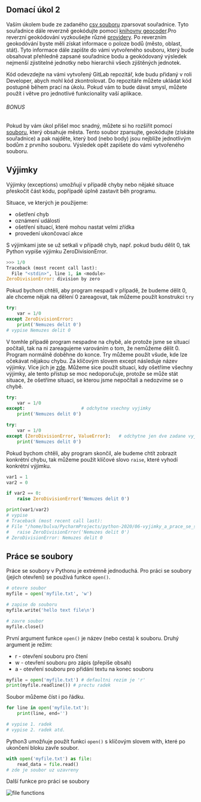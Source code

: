 ## Domací úkol 2
Vaším úkolem bude ze zadaného [csv souboru](https://gist.github.com/giorgi-ghviniashvili/6d40c712cfc113d07aa11918faf3a865) zparsovat souřadnice.
Tyto souřadnice dále reverzně geokódujte pomocí [knihovny geocoder](https://github.com/DenisCarriere/geocoder).Pro reverzní geokódování vyzkoušejte různé [providery](https://geocoder.readthedocs.io/#providers). 
Po reverzním geokodóvání byste měli získat informace o poloze bodů (město, oblast, stát). Tyto informace dále zapište do vámi vytvořeného souboru, který bude
obsahovat přehledně zapsané souřadnice bodu a geokódovaný výsledek nejmenší zjistitelné jednotky nebo hierarchii všech zjištěných jednotek.

Kód odevzdejte na vámi vytvořený GitLab repozitář, kde budu přidaný v roli Developer, abych mohl kód zkontrolovat. Do repozitáře můžete ukládat kód postupně během prací na úkolu.
Pokud vám to bude dávat smysl, můžete použít i větve pro jednotlivé funkcionality vaší aplikace.

###### BONUS
Pokud by vám úkol přišel moc snadný, můžete si ho rozšířit pomocí [souboru](https://github.com/datasets/world-cities/blob/master/data/world-cities.csv), který obsahuje města.
Tento soubor zparsujte, geokódujte (získáte souřadnice) a pak najděte, který bod (nebo body) jsou nejblíže jednotlivým bodům z prvního souboru. Výsledek opět zapíšete do vámi vytvořeného souboru.

## Výjimky
Výjimky (exceptions) umožňují v případě chyby nebo nějaké situace přeskočit část kódu, popřípadě úplně zastavit běh programu.

Situace, ve kterých je použijeme:
* ošetření chyb
* oznámení události
* ošetření situací, které mohou nastat velmi zřídka
* provedení ukončovací akce

S výjimkami jste se už setkali v případě chyb, např. pokud budu dělit 0, tak Python vypíše výjimku ZeroDivisionError.
```python
>>> 1/0
Traceback (most recent call last):
  File "<stdin>", line 1, in <module>
ZeroDivisionError: division by zero
```

Pokud bychom chtěli, aby program nespadl v případě, že budeme dělit 0, ale chceme nějak na dělení 0 zareagovat, tak můžeme použít konstrukci `try`
```python
try:
    var = 1/0
except ZeroDivisionError:
    print('Nemuzes delit 0')
# vypise Nemuzes delit 0
```
V tomhle případě program nespadne na chybě, ale protože jsme se situací počítali, tak na ni zareagujeme varováním o tom, že nemůžeme dělit 0. Program normálně doběhne do konce.
Try můžeme použít všude, kde lze očekávat nějakou chybu. Za klíčovým slovem except následuje název výjimky. Více jich je [zde](https://docs.python.org/3.7/library/exceptions.html).
Můžeme sice použít situaci, kdy ošetříme všechny výjimky, ale tento přístup se moc nedoporučuje, protože se může stát situace, že ošetříme situaci, se kterou jsme nepočítali a nedozvíme se o chybě.
```python
try:
    var = 1/0
except:                     # odchytne vsechny vyjimky
    print('Nemuzes delit 0')

try:
    var = 1/0
except (ZeroDivisionError, ValueError):   # odchytne jen dve zadane vyjimky
    print('Nemuzes delit 0')
```

Pokud bychom chtěli, aby program skončil, ale budeme chtít zobrazit konkrétní chybu, tak můžeme použít klíčové slovo `raise`, které vyhodí konkrétní výjimku.
```python
var1 = 1
var2 = 0

if var2 == 0:
    raise ZeroDivisionError('Nemuzes delit 0')

print(var1/var2)
# vypise
# Traceback (most recent call last):
# File "/home/bulva/PycharmProjects/python-2020/06-vyjimky_a_prace_se_soubory/test.py", line 5, in <module>
#   raise ZeroDivisionError('Nemuzes delit 0')
# ZeroDivisionError: Nemuzes delit 0
```

## Práce se soubory
Práce se soubory v Pythonu je extrémně jednoduchá. Pro práci se soubory (jejich otevření) se používá funkce `open()`.
```python
# otevre soubor
myfile = open('myfile.txt', 'w')

# zapise do souboru
myfile.write('hello text file\n')

# zavre soubor
myfile.close()
```

První argument funkce `open()` je název (nebo cesta) k souboru. Druhý argument je režim:
* r - otevření souboru pro čtení
* w - otevření souboru pro zápis (přepíše obsah)
* a - otevření souboru pro přidání textu na konec souboru

```python
myfile = open('myfile.txt') # defaultni rezim je 'r'
print(myfile.readline()) # prectu radek
```

Soubor můžeme číst i po řádku.
```python
for line in open('myfile.txt'):
    print(line, end='')

# vypise 1. radek
# vypise 2. radek atd.
```

Python3 umožňuje použít funkci `open()` s klíčovým slovem with, které po ukončení bloku zavře soubor.
```python
with open('myfile.txt') as file:
    read_data = file.read()
# zde je soubor uz uzavreny
```

Další funkce pro práci se soubory

![file functions](https://gitlab.com/Bulva/python-2020/raw/master/06-vyjimky_a_prace_se_soubory/images/files.png)
